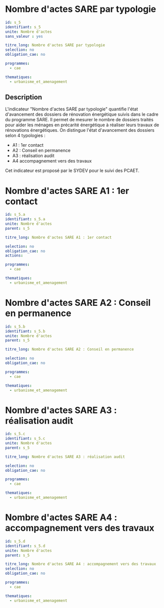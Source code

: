 # Nombre d'actes SARE par typologie 
```yaml
id: s_5
identifiant: s_5
unite: Nombre d'actes
sans_valeur : yes

titre_long: Nombre d'actes SARE par typologie
selection: no
obligation_cae: no

programmes:
  - cae

thematiques:
  - urbanisme_et_amenagement
```
## Description
L'indicateur "Nombre d'actes SARE par typologie" quantifie l'état d'avancement des dossiers de rénovation énergétique suivis dans le cadre du programme SARE. Il permet de mesurer le nombre de dossiers traités pour aider les ménages en précarité énergétique à réaliser leurs travaux de rénovations énergétiques. On distingue l'état d'avancement des dossiers selon 4 typologies :
- A1 : 1er contact 
- A2 : Conseil en permanence 
- A3 : réalisation audit 
- A4 accompagnement vers des travaux

Cet indicateur est proposé par le SYDEV pour le suivi des PCAET.

# Nombre d'actes SARE A1 : 1er contact 
```yaml
id: s_5.a
identifiant: s_5.a
unite: Nombre d'actes
parent: s_5

titre_long: Nombre d'actes SARE A1 : 1er contact

selection: no
obligation_cae: no
actions:

programmes:
  - cae

thematiques:
  - urbanisme_et_amenagement
```
# Nombre d'actes SARE A2 : Conseil en permanence
```yaml
id: s_5.b
identifiant: s_5.b
unite: Nombre d'actes
parent: s_5

titre_long: Nombre d'actes SARE A2 : Conseil en permanence

selection: no
obligation_cae: no

programmes:
  - cae

thematiques:
  - urbanisme_et_amenagement
```
# Nombre d'actes SARE A3 : réalisation audit
```yaml
id: s_5.c
identifiant: s_5.c
unite: Nombre d'actes
parent: s_5

titre_long: Nombre d'actes SARE A3 : réalisation audit

selection: no
obligation_cae: no

programmes:
  - cae

thematiques:
  - urbanisme_et_amenagement
```
# Nombre d'actes SARE A4 : accompagnement vers des travaux
```yaml
id: s_5.d
identifiant: s_5.d
unite: Nombre d'actes
parent: s_5

titre_long: Nombre d'actes SARE A4 : accompagnement vers des travaux
selection: no
obligation_cae: no

programmes:
  - cae

thematiques:
  - urbanisme_et_amenagement
